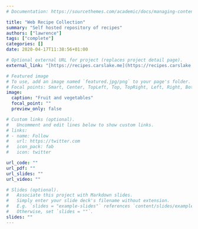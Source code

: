 ```yaml
---
# Documentation: https://sourcethemes.com/academic/docs/managing-content/

title: "Web Recipe Collection"
summary: "Self hosted repository of recipes"
authors: ["lawrence"]
tags: ["complete"]
categories: []
date: 2020-04-17T11:38:56+01:00

# Optional external URL for project (replaces project detail page).
external_link: "[https://recipes.carslake.me](https://recipes.carslake.me)"

# Featured image
# To use, add an image named `featured.jpg/png` to your page's folder.
# Focal points: Smart, Center, TopLeft, Top, TopRight, Left, Right, BottomLeft, Bottom, BottomRight.
image:
  caption: "Fruit and vegetables"
  focal_point: ""
  preview_only: false

# Custom links (optional).
#   Uncomment and edit lines below to show custom links.
# links:
# - name: Follow
#   url: https://twitter.com
#   icon_pack: fab
#   icon: twitter

url_code: ""
url_pdf: ""
url_slides: ""
url_video: ""

# Slides (optional).
#   Associate this project with Markdown slides.
#   Simply enter your slide deck's filename without extension.
#   E.g. `slides = "example-slides"` references `content/slides/example-slides.md`.
#   Otherwise, set `slides = ""`.
slides: ""
---
```

